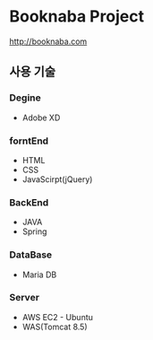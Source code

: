 # Booknaba Project
http://booknaba.com

## 사용 기술

### Degine
  - Adobe XD

### forntEnd
  - HTML
  - CSS
  - JavaScirpt(jQuery)
  
### BackEnd
  - JAVA
  - Spring
  
### DataBase
  - Maria DB
  
### Server
  - AWS EC2 - Ubuntu
  - WAS(Tomcat 8.5)
